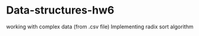 # Data-structures-hw6

working with complex data (from .csv file)
Implementing radix sort algorithm
